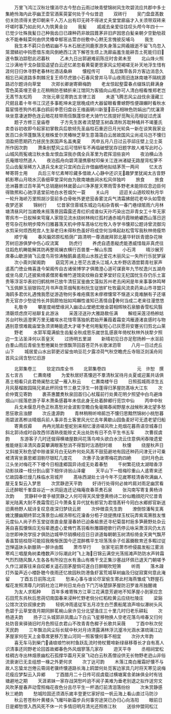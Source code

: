 <!-- { "loadSidebar": true } -->
　　万里飞鸿江汉秋壮懐消尽古今愁白云雨过映青壁锦树风生吹碧流应共郡中多士集絶怜海内此亭幽玊壶官酒茱萸宴何处于今似昔逰
　　双砖行
　　吴门盘盘髙数仞关防须得关吏印朝来千人万人出有印无砖不得进丈夫堂堂廊庙才入关须带双砖来吁嗟时事乃如此何人为筑黄金台
　　我髪
　　戚戚去亲爱往往叹头颅今年四十一已觉少壮殊我髪日己种我齿日已疎种药非故园葺茅非旧庐因思白髪亲朝夕空勤劬菽水不能奉鲑菜何由供灵椿幸郁宻丛萱亦纷敷中心黙无言愧彼反哺乌
　　我生
　　我生本不羁只合栖岩幽不与木石居还同鹿豕游失身落尘网羲娥逝不留飞鸟忽入笼潜鳞初中钩愿借东南风倒絶西江流下解苍生烦上洗廊庙羞生能耕吾土死能归旧遂令飘泊踪慰此迟暮秋
　　乙未九日出郭避难前陈庄时舎弟未至
　　北山烽火照江沙满地干戈杂鼓笳遥望白云还忆弟忽看黄菊更思家风尘短褐嗟无补天地浮生惜有涯何日归休寻野老春林社酒话桑麻
　　懐程传可
　　乱后飘零各异方客边消息久相忘已闻道路多荆棘况复王师尽虎狼小石春风曾并马平山夜雨旧连牀南塘不隔桃源路迟尔题诗向草堂
　　次郑长卿谢寄藓梅韵
　　老龙惊起壑雷春点缀珠玑藓满身雪色英英埋玊骨土花稍稍防苍鳞折来江馆同为客插向山瓶亦可人清白相看惟郑老岂无髙节友松筠
　　次张元章见寄韵五言律三首
　　未遂飞腾志风尘战伐余漫藏三尺劒且着十年书江汉还多事乾坤未定居晚成终大器留眼看曹蜍野性便疎嬾时看秋水篇宦情苍狗外机事白鸥前李愿归盘谷王维画辋川新篁苔石相映色防娟出门忧瀼滑块坐意凄迷野色连云暗花枝带雨仾飘蓬惊老大骑竹忆孩提好觅陶元亮相従过虎溪
　　题子方修三皇庙卷
　　子方先生医者流楚楚玉树森清秋苏耽种橘井不竭董氏卖杏谷初收即今起家初掌敎兵后欹倾先圣庙柱石重迥日月光轮奂一新在谈笑我家业医百口余萍蓬飘荡无根株爱尔灵椿映芝草生意蔼蔼白云居故国风尘尚戎马岂不懐归泪盈把愿期药力拯民生医国声名盖夷夏
　　丙申五月八日过云亭邱庄壁上见士英所作因次韵
　　萧条别墅风尘后可惜轩车不再临破壁犹存旧题字故人难写此时心山城风雨寃魂泣秋水鱼龙恨血深我亦偶全兵革里为君挥泪些哀吟
　　夜泊横山汤氏庵赠坦然道人
　　夜泊孤舟向碧湾漫携藜杖叩柴关江连洲渚疑无路屋背松萝不见山齿髪渐稀方入道兵戈未定只宜闲白云许借幽栖地拟结茅茨一两间
　　忆太古琴寄蒋士用
　　兵后三年忆素琴珍藏多借故人心静中还识无趣梦里犹闻太古音野鹤影寒山月晓水沉香细草堂深何由为致南塘曲涧水松风伴独吟
　　旅食
　　旅食沧洲暮景过百年英气总销磨树林嵗晏山川净茅屋天寒雨雪多野老未能除叹息边臣何得致熈和心驰浮逺堂前地白水苍烟欠一蓑
　　关山月
　　迢迢关山道皎皎秋月华一轮升海峤万里照胡沙营前多白骨帐外更悲笳香雾沈兵气清霜拂劒花老卒头如雪夜夜梦还家
　　锦树行
　　忆昔家住蓉城东城边乌桕杂青枫一春门巷绿隂雨六月林塘清昼风时当嵗晚未摇落景因霜露还青红织成谁似天孙巧染出岂非青女工十年无家寄呉市一日舣棹来穹窿人家隠见流水绕树林绚烂孤村通赤城丹霞映絶巘西山落日迥苍穹杂花秋明步障外归雅暮落天机中停车髙咏忆杜牧入寺学书懐郑公题诗曾流御沟水剪采何烦西苑宫人生渐老归未得秋色虽好将成空何当唤起赵松雪写我秋林倚瘦笻
　　顺宁庵
　　春风徧郊原松栢荫广路清明一尊酒嵗拜郭北墓华轩跃青骢杂花映芳树旧游俱梦中伤心叹流寓
　　防虎行
　　养虎自遗患縦虎能慿威惜哉非真虎往往蹈危机畴能解其防再整斑斓衣横行百兽羣一解山东围
　　小石湾
　　晴沙展芳席春山歇游骑飞云度鸟背惊涛触鹅鼻逺观山水胜近爱花木丽风尘一失所行乐犹梦寐
　　次小斋刘架阁韵
　　窈窕芳洲上苍茫古渡头江城人太朴野店酒尝篘青社家声逺髙门徳业脩喜逢今架阁传自古诸侯博学才俱赡澄心道可谋衰年九节杖逸兴五湖舟或坐乌皮几还披紫绮裘僧房看脩竹道馆奕纹楸自爱茅堂好应无杞国忧生存仍乐土富贵等浮沤华表初归鹤桃林已放牛清狂冝鉴曲文藻拟苏州老去闲闲是年来事事休鸣琴飞玉佩醉玉丽银钩花月书声夜茶烟髩影秋阮生従放旷杜牧最风流卖药来山市寻盟只海鸥多君优礼遇愧我愿従游造物何多难疮痍苦未瘳襟懐常不惬道义竟难酬有子还堪贵无官亦少愁徒怜长并鹄颇恠拙如鸠嬾性谁知已髙情自俦何当成二老来往漫悠悠
　　礼敬寺
　　攀崖度峭壁缘涧入幽迳山堂絶宏敞金碧相辉映石泉酿香雪松风翳清磬烦虑庶可袪聊复此游泳
　　采莲泾送孙大雅路敎任满
　　解缆采莲泾杨舲姑苏台时秋适澄霁万里无纎埃水花惜零落独帆君始开蒹葭着霜变鸿雁遵渚哀感时与物遇别意恨难裁庙堂急须贤畴能遗大才嗟予老何用髪短心已灰愿将安蹇劣归剪北山莱
　　野老
　　水郭军麾满偷生齿髪全秋成思乐嵗世乱感衰年倚杖秋林外扶犂夕照边一生沾圣泽何以荅皇天
　　过扬明五里湖
　　新晴初见日亦足慰扬舲一水沤前白羣山雨后青偷生慙倦翼处世恨飘萍回首苍茫外长歌涕泗零
　　八月一日过虎丘山下
　　城居爱山水出郭更迟留虫响豆花夕露凉荷气秋空瞻虎丘寺阻泛剡溪舟囘首风尘阔含愁忆旧游



　　北郭集卷三
　　钦定四库全书
　　北郭集卷四　　　　　　　元　许恕　撰五七言古
　　仁夀南楼
　　为爱秋居好髙懐迥不羣清秋冝待月炎夏或迎薰共话俱髙士相看只此君倚阑愁北望一雁入秋云
　　仁夀南楼午日
　　日照孤城雨凉生五月风葵榴故园隔兄弟此杯同佳节三悬艾浮生一转蓬得归茅屋防髙咏大江东
　　次俞仲寛见寄韵
　　裹茶惠麓煑秋泉回首归心杖履前行处黄花明夕照望中白鸟避烽烟山川摇落悲游子草木萧条感暮年未信此身无处着醉郷行觅饮中仙
　　丙申中秋
　　兵戈未偃息月色正秋髙愁对金波影空瞻白兔毫隣舂闻野屋水战候秋涛北望多愁思狂歌且浊醪
　　次丘逢源韵
　　青林稍稍听啼鹃岂不懐归思黯然锦树小桃愁暮雨碧波髙栁淡晴烟兵前人事非吾土客里风光忆去年黄歇山园鱼麦好可无遗老望归船
　　寄黄叔彛
　　冉冉光隂赴壑蛇别来相忆漫咨嗟风吹上苑烟花暮燕语空城春日斜北郭诗成时自改西邻酒熟夜能赊丈夫出处防有日不负平生书五车
　　次曹叔虞韵
　　东游客子几时还僦得横塘屋数间花落鸟啼头欲白水流云住意俱闲舂陵遗爱推能继彭泽清风杳莫攀满眼客愁消不得暂时沽酒慰时艰
　　秋懐
　　绕屋秋声日又斜接天秋色望中赊谁家月白无砧杵何处风髙不鼓笳避地有园还种药问津无计可乗槎清宵坐裛思郷泪剔尽银缸几度花
　　次惠子及谢寄梅花韵四絶
　　旧时月色此江头坐对梅花不下楼今日相逢郷国异诗成无处着春愁
　　千树繁花绕太湖暗香浮动影扶疎一枝分到山窗下相伴诗翁山泽癯
　　天平山下一枝梅珍重山人逺寄来还忆故园春烂熳几株临水背城开
　　髙咏西湖处士诗今年不见嵗寒枝清香吹满幽人屋无复梨云入梦思
　　次赏静逰天平韵
　　好诗行处得何必耸吟肩对雨足幽赏看云还醉眠千峯盘谷近一水洞庭连还记梅庵夜春茶煑石泉
　　张沟南写寄复黄杨诗次韵
　　赏静轩中曽手植赏静之人何可得天风曾堕黄杨诗二妙似瞻顔咫尺忆昔青翠光陆离大耐不畏霜雪厄只今萧条复异代犹有郎官为君惜髙轩今囘白水郷郎官新送旧黄杨野人赋诗复叹息夜深归梦绕云房
　　次仲徴袁先生韵
　　潦倒惊潘髩支离媿沈腰幽期终郭北落景忽山椒汤带松花瀹香分栢子烧提携绿玉杖玩弄紫鸾箫胜友惟元度仙人尚子乔玉堂従夜直金屋漫春娇已迫桑榆景还寻杞菊苗村巵多笋蕨野处杂云荛自喜孤懐惬应无俗辈邀虚心爱脩竹髙羽看秋雕蹑磴歌行药停云咏采萧淳风仍太古治世即神尧学技才俱防边城甲尽销横经应日日讲道每朝朝玉树清标倚金天爽气飘芹香虽暂挹桂隠可能招我晚惭医国今迂混醉樵平生坦荡荡余子任嚣嚻敎育还多睱过従岂惮遥牀头新酿熟一醉许由瓢
　　萧市早行
　　张家宅前萧市桥侵晨发船江雾消寒鸡三唱屋角树柔橹数声沙际潮此时飞上海日锦云满空光荡摇滩声防防水声转霜气烈烈随风飘人生各各有所投岂水有渔山有樵干戈正集沙塞战环佩已退天门朝嗟予久作江湖客往来自叹郷关遥石田茅屋倘可遂白日醉眠吹短箫
　　听雨
　　落木疎灯外蛩声近小楼卧聴今夜雨还忆故园秋防港鱼虾富荒城草树幽及归従寂寞何意此淹留
　　丁酉五日前陈北庄
　　愁来心事与谁论尽室偷生寄此村海燕雏成飞野屋石榴花发照清尊几时鸥社沧江畔何日龙舟白下门万咏楚辞茅屋防汨罗谁吊独醒魂
　　为友人求稻种
　　百年多难寄殊方江草江花满意芳避地不知茅屋小到家应念石田荒东呉秋后思莼切南国春来浸种忙野老倘分红稻粒黄云应绕杜陵庄
　　梁谿公馆次沈钦叔掾史韵
　　轻帆冲雨逺従军五月凉生白苎裠船尾浪声喧似瀑树头风色碧于云草堂夜月期同醉茗椀山泉许见分北望渔庄三十里几时归老乐耕耘
　　次杨道夫韵
　　扬子江头城郭非凤凰山下白云飞星移物换人空老花落鸟啼春又归何处防音来驿骑旧时月色照征衣君山不改青青色穉子长歌共采薇
　　丁酉中秋次倪天民韵
　　三年飘泊风尘际长赋中秋对月诗清露满林浮沆瀣冷光涵水湛琉璃江边茅屋家何在天上金尊席更移万里山河同一照客懐何事不相宜
　　次孙大年韵
　　喜无车马到柴门诵琅琅竹树村鱼跃乱流时倚杖鸎啼新绿昼移尊长才自有髙人识清事还同野老论回首故郷春色外风烟寥落几家存
　　逰天平寺
　　丞相祠堂松桂稠古寺出林烟景幽松石孤撑华葢月天泉飞动白云秋髙僧设供无长物野老逰山非俗流衰谢已无圭组想一椽之外更何求
　　次丁达可韵
　　木落江南白雁霜好懐不与故人忘蛰龙岂倦云霄阔老骥终懐道路长海上鸥盟何处觅客边家具几时将天寒见说梅花瘦应梦梨云入异郷
　　丁酉腊月二十日传可叔虞载过横塘寓舎弟妹俱全时有钱塘避地之期
　　天涯弟妹一家存战哭愁吟逈不闻子美难为垂老别退之拟作送穷文风吹茅屋春声动雪照梅花夜色分且尽平生一杯酒灯前清泪落纷纷
　　次朱赏静感秋三絶韵
　　愁城险固还须酒乐嵗丰登更忆家好挂一帆云海上看山直过马防沙
　　秋云苍苍秋叶黄楼头飞雁呌新霜步兵何事穷途哭已办归心向洛阳
　　眼前日日是郷愁恨入西风死不休一片多情旧明月清光还照练江秋
　　送徐仲盟囘松江
